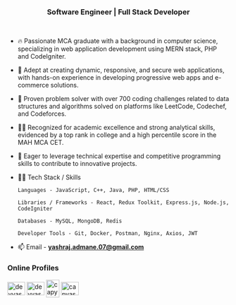
<h3 align="center">Software Engineer | Full Stack Developer </h3>
<br>

- 🔥 Passionate MCA graduate with a background in computer science, specializing in web application development using MERN stack, PHP and CodeIgniter.
  
- 🚀 Adept at creating dynamic, responsive, and secure web applications, with hands-on experience in developing progressive web apps and e-commerce solutions.
  
- 🧠 Proven problem solver with over 700 coding challenges related to data structures and algorithms solved on platforms like LeetCode, Codechef, and Codeforces.
  
- 👨‍🎓 Recognized for academic excellence and strong analytical skills, evidenced by a top rank in college and a high percentile score in the MAH MCA CET.
  
- 💪 Eager to leverage technical expertise and competitive programming skills to contribute to innovative projects.
  
- 👨‍💻 Tech Stack / Skills
  
      Languages - JavaScript, C++, Java, PHP, HTML/CSS
    
      Libraries / Frameworks - React, Redux Toolkit, Express.js, Node.js, CodeIgniter
    
      Databases - MySQL, MongoDB, Redis
    
      Developer Tools - Git, Docker, Postman, Nginx, Axios, JWT

- 📫 Email - **yashraj.admane.07@gmail.com**

<h3 align="left">Online Profiles</h3>

<p align="left">

<a href="https://linkedin.com/in/yashrajadmane" target="blank"><img align="center" src="https://raw.githubusercontent.com/rahuldkjain/github-profile-readme-generator/master/src/images/icons/Social/linked-in-alt.svg" alt="devyashraj" height="30" width="40" /></a>
<a href="https://www.leetcode.com/devyashraj" target="blank"><img align="center" src="https://raw.githubusercontent.com/rahuldkjain/github-profile-readme-generator/master/src/images/icons/Social/leet-code.svg" alt="devyashraj" height="30" width="40" /></a>
<a href="https://www.codechef.com/users/capyashraj07" target="blank"><img align="center" width="30" height="40" src="https://img.icons8.com/plasticine/100/codechef.png" alt="capyashraj07"/></a>
<a href="https://codeforces.com/profile/capyashraj07" target="blank"><img align="center" src="https://raw.githubusercontent.com/rahuldkjain/github-profile-readme-generator/master/src/images/icons/Social/codeforces.svg" alt="capyashraj07" height="30" width="40" /></a>
</p>


